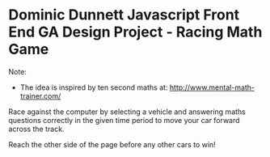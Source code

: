 Dominic Dunnett
Javascript Front End GA Design Project - Racing Math Game
=============================

Note:
- The idea is inspired by ten second maths at: http://www.mental-math-trainer.com/

Race against the computer by selecting a vehicle and answering maths questions correctly in the given time period to move your car forward across the track.

Reach the other side of the page before any other cars to win!
